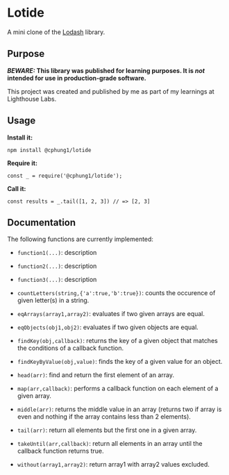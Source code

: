 # Lotide

A mini clone of the [Lodash](https://lodash.com) library.

## Purpose

**_BEWARE:_ This library was published for learning purposes. It is _not_ intended for use in production-grade software.**

This project was created and published by me as part of my learnings at Lighthouse Labs. 

## Usage

**Install it:**

`npm install @cphung1/lotide`

**Require it:**

`const _ = require('@cphung1/lotide');`

**Call it:**

`const results = _.tail([1, 2, 3]) // => [2, 3]`

## Documentation

The following functions are currently implemented:

* `function1(...)`: description
* `function2(...)`: description
* `function3(...)`: description

* `countLetters(string,{'a':true,'b':true})`: counts the occurence of given letter(s) in a string.
* `eqArrays(array1,array2)`: evaluates if two given arrays are equal.
* `eqObjects(obj1,obj2)`: evaluates if two given objects are equal.
* `findKey(obj,callback)`: returns the key of a given object that matches the conditions of a callback function.
* `findKeyByValue(obj,value)`: finds the key of a given value for an object.
* `head(arr)`: find and return the first element of an array.
* `map(arr,callback)`: performs a callback function on each element of a given array.
* `middle(arr)`: returns the middle value in an array (returns two if array is even and nothing if the array contains less than 2 elements).
* `tail(arr)`: return all elements but the first one in a given array.
* `takeUntil(arr,callback)`: return all elements in an array until the callback function returns true.
* `without(array1,array2)`: return array1 with array2 values excluded.